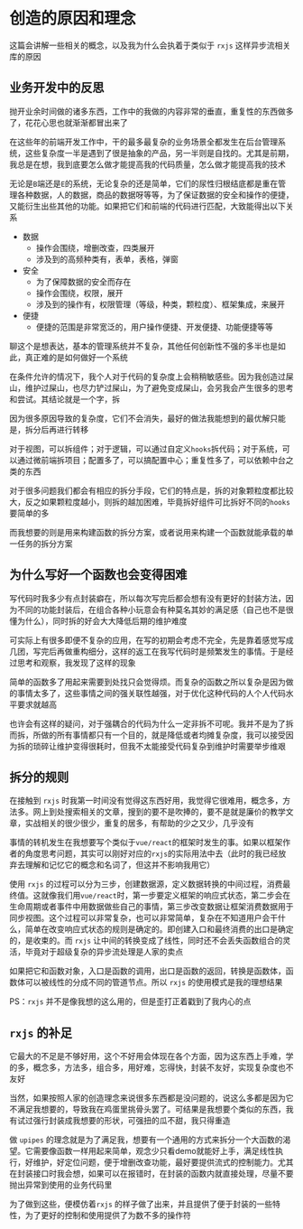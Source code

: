 # 创造的原因和理念

这篇会讲解一些相关的概念，以及我为什么会执着于类似于 `rxjs` 这样异步流相关库的原因





## 业务开发中的反思

抛开业余时间做的诸多东西，工作中的我做的内容非常的垂直，重复性的东西做多了，花花心思也就渐渐都冒出来了

在这些年的前端开发工作中，干的最多最复杂的业务场景全都发生在后台管理系统，这些复杂度一半是遇到了很是抽象的产品，另一半则是自找的。尤其是前期，我总是在想，我到底要怎么做才能提高我的代码质量，怎么做才能提高我的技术

无论是`B`端还是`E`的系统，无论复杂的还是简单，它们的尿性归根结底都是重在管理各种数据，人的数据，商品的数据呀等等，为了保证数据的安全和操作的便捷，又能衍生出些其他的功能。如果把它们和前端的代码进行匹配，大致能得出以下关系

- 数据
  - 操作会围绕，增删改查，四类展开
  - 涉及到的高频种类有，表单，表格，弹窗
- 安全
  - 为了保障数据的安全而存在
  - 操作会围绕，权限，展开
  - 涉及到的操作有，权限管理（等级，种类，颗粒度）、框架集成，来展开
- 便捷
  - 便捷的范围是非常宽泛的，用户操作便捷、开发便捷、功能便捷等等

聊这个是想表达，基本的管理系统并不复杂，其他任何创新性不强的多半也是如此，真正难的是如何做好一个系统

在条件允许的情况下，我个人对于代码的复杂度上会稍稍敏感些。因为我创造过屎山，维护过屎山，也尽力铲过屎山，为了避免变成屎山，会另我会产生很多的思考和尝试。其结论就是一个字，拆

因为很多原因导致的复杂度，它们不会消失，最好的做法我能想到的最优解只能是，拆分后再进行转移

对于视图，可以拆组件；对于逻辑，可以通过自定义`hooks`拆代码；对于系统，可以通过微前端拆项目；配置多了，可以搞配置中心；重复性多了，可以依赖中台之类的东西

对于很多问题我们都会有相应的拆分手段，它们的特点是，拆的对象颗粒度都比较大，反之如果颗粒度越小，则拆的越加困难，毕竟拆好组件可比拆好不同的`hooks`要简单的多

而我想要的则是用来构建函数的拆分方案，或者说用来构建一个函数就能承载的单一任务的拆分方案



## 为什么写好一个函数也会变得困难

写代码时我多少有点封装癖在，所以每次写完后都会想有没有更好的封装方法，因为不同的功能封装后，在组合各种小玩意会有种莫名其妙的满足感（自己也不是很懂为什么），同时拆的好会大大降低后期的维护难度

可实际上有很多即便不复杂的应用，在写的初期会考虑不完全，先是靠着感觉写成几团，写完后再做重构细分，这样的返工在我写代码时是频繁发生的事情。于是经过思考和观察，我发现了这样的现象

简单的函数多了用起来需要到处找只会觉得烦。而复杂的函数之所以复杂是因为做的事情太多了，这些事情之间的强关联性越强，对于优化这种代码的人个人代码水平要求就越高

也许会有这样的疑问，对于强耦合的代码为什么一定非拆不可呢。我并不是为了拆而拆，所做的所有事情都只有一个目的，就是降低或者均摊复杂度，我可以接受因为拆的琐碎让维护变得很耗时，但我不太能接受代码复杂到维护时需要举步维艰



## 拆分的规则

在接触到 `rxjs` 时我第一时间没有觉得这东西好用，我觉得它很难用，概念多，方法多。网上到处搜索相关的文章，搜到的要不是吹捧的，要不是就是廉价的教学文章，实战相关的很少很少，重复的居多，有帮助的少之又少，几乎没有

事情的转机发生在我想要写个类似于`vue/react`的框架时发生的事。如果以框架作者的角度思考问题，其实可以刚好对应的`rxjs`的实际用法中去（此时的我已经放弃去理解和记忆它的概念和名词了，但这并不影响我用它）

使用 `rxjs` 的过程可以分为三步，创建数据源，定义数据转换的中间过程，消费最终值。这就像我们用`vue/react`时，第一步要定义框架的响应式状态，第二步会在生命周期或者事件中用数据做些自己的事情，第三步改变数据让框架消费数据用于同步视图。这个过程可以非常复杂，也可以非常简单，复杂在不知道用户会干什么，简单在改变响应式状态的规则是确定的。即创建入口和最终消费的出口是确定的，是收束的。而 `rxjs` 让中间的转换变成了线性，同时还不会丢失函数组合的灵活，毕竟对于超级复杂的异步流处理是人家的卖点

如果把它和函数对象，入口是函数的调用，出口是函数的返回，转换是函数体，函数体可以被线性的分成不同的管道节点。所以 `rxjs` 的使用模式是我的理想结果

PS：`rxjs` 并不是像我想的这么用的，但是歪打正着戳到了我内心的点



## `rxjs` 的补足

它最大的不足是不够好用，这个不好用会体现在各个方面，因为这东西上手难，学的多，概念多，方法多，组合多，用好难，忘得快，封装不友好，实现复杂度也不友好

当然，如果按照人家的创造理念来说很多东西都是没问题的，说这么多都是因为它不满足我想要的，导致我在鸡蛋里挑骨头罢了。可结果是我想要个类似的东西，我有试过强行封装成我想要的形状，可强扭的瓜不甜，我只得重造

做 `upipes` 的理念就是为了满足我，想要有一个通用的方式来拆分一个大函数的渴望。它需要像函数一样用起来简单，观念少只看demo就能好上手，满足线性执行，好维护，好定位问题，便于增删改查功能，最好要提供流式的控制能力。尤其在封装接口时我会想，如果可以在报错时，在封装的函数内就直接处理，尽量不要抛出异常到使用的业务代码里

为了做到这些，便模仿着`rxjs` 的样子做了出来，并且提供了便于封装的一些特性，为了更好的控制和使用提供了为数不多的操作符



